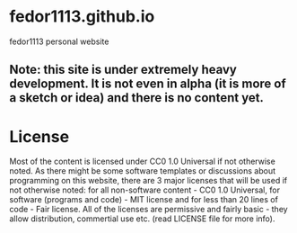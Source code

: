 # fedor1113.github.io
fedor1113 personal website

**Note: this site is under extremely heavy development. It is not even in alpha (it is more of a sketch or idea) and there is no content yet.**
----
# License
Most of the content is licensed under CC0 1.0 Universal if not otherwise noted.
As there might be some software templates or discussions about programming on this website, 
there are 3 major licenses that will be used if not otherwise noted: for all non-software
content - CC0 1.0 Universal, for software (programs and code) - MIT license
and for less than 20 lines of code - Fair license. All of the licenses are permissive and 
fairly basic - they allow distribution, commertial use etc. (read LICENSE file for more info).
